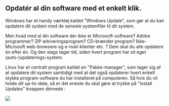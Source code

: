 

<div id="corps">

<h2>Opdatér al din software med et enkelt klik.</h2>

Windows har et handy værktøj kaldet "Windows Update", som gør at du kan opdatere dit system med de seneste systemfiler til dit system.

Men hvad med al din software der ikke er Microsoft-software? Adobe programmer? ZIP arkiveringsprogram? CD-brænder program? Ikke-Microsoft web-browsere og e-mail-klienter etc. ? Dem skal du alle opdatere én efter én. Og den slags tager tid, siden hvert program har sit eget (auto-)updaterings-system.

Linux har et centralt program kaldet en "Pakke-manager", som tager sig af at opdatere dit system samtidigt med at det også opdaterer hvert enkelt stykke program-software du har installeret på computeren. Så hvis du vil holde <i>alt</i> up-to-date, så er det eneste du skal gøre at trykke på "Install Updates" knappen dérnede :

<img src="Images/global_update.png" />

</div>


